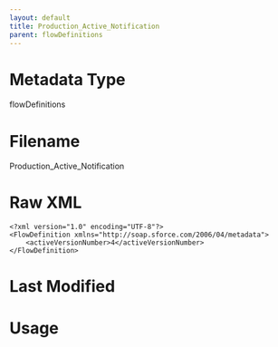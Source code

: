 ```yaml
---
layout: default
title: Production_Active_Notification
parent: flowDefinitions
---
```

# Metadata Type
flowDefinitions


# Filename 
Production_Active_Notification


# Raw XML
```
<?xml version="1.0" encoding="UTF-8"?>
<FlowDefinition xmlns="http://soap.sforce.com/2006/04/metadata">
    <activeVersionNumber>4</activeVersionNumber>
</FlowDefinition>
```


# Last Modified


# Usage

